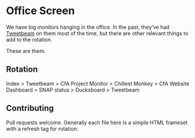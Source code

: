 Office Screen
=============

We have big monitors hanging in the office. In the past, they’ve had
[Tweetbeam](http://www.tweetbeam.com/show?query=codeforamerica) on them most
of the time, but there are other relevant things to add to the rotation.

These are them.

Rotation
----
Index > Tweetbeam > CfA Project Monitor > Chillest Monkey > CfA Website Dashboard > SNAP status > Ducksboard > Tweetbeam

Contributing
----

Pull requests welcome. Generally each file here is a simple HTML frameset
with a refresh tag for rotation.

